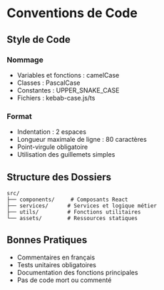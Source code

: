 # Conventions de Code

## Style de Code

### Nommage
- Variables et fonctions : camelCase
- Classes : PascalCase
- Constantes : UPPER_SNAKE_CASE
- Fichiers : kebab-case.js/ts

### Format
- Indentation : 2 espaces
- Longueur maximale de ligne : 80 caractères
- Point-virgule obligatoire
- Utilisation des guillemets simples

## Structure des Dossiers
```
src/
├── components/     # Composants React
├── services/      # Services et logique métier
├── utils/         # Fonctions utilitaires
└── assets/        # Ressources statiques
```

## Bonnes Pratiques
- Commentaires en français
- Tests unitaires obligatoires
- Documentation des fonctions principales
- Pas de code mort ou commenté
